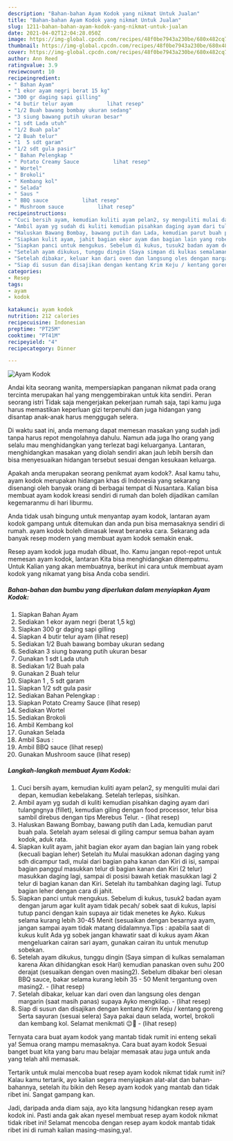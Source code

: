 ```yaml
---
description: "Bahan-bahan Ayam Kodok yang nikmat Untuk Jualan"
title: "Bahan-bahan Ayam Kodok yang nikmat Untuk Jualan"
slug: 1211-bahan-bahan-ayam-kodok-yang-nikmat-untuk-jualan
date: 2021-04-02T12:04:28.050Z
image: https://img-global.cpcdn.com/recipes/48f0be7943a230be/680x482cq70/ayam-kodok-foto-resep-utama.jpg
thumbnail: https://img-global.cpcdn.com/recipes/48f0be7943a230be/680x482cq70/ayam-kodok-foto-resep-utama.jpg
cover: https://img-global.cpcdn.com/recipes/48f0be7943a230be/680x482cq70/ayam-kodok-foto-resep-utama.jpg
author: Ann Reed
ratingvalue: 3.9
reviewcount: 10
recipeingredient:
- " Bahan Ayam"
- "1 ekor ayam negri berat 15 kg"
- "300 gr daging sapi gilling"
- "4 butir telur ayam           lihat resep"
- "1/2 Buah bawang bombay ukuran sedang"
- "3 siung bawang putih ukuran besar"
- "1 sdt Lada utuh"
- "1/2 Buah pala"
- "2 Buah telur"
- "1  5 sdt garam"
- "1/2 sdt gula pasir"
- " Bahan Pelengkap "
- " Potato Creamy Sauce           lihat resep"
- " Wortel"
- " Brokoli"
- " Kembang kol"
- " Selada"
- " Saus "
- " BBQ sauce           lihat resep"
- " Mushroom sauce           lihat resep"
recipeinstructions:
- "Cuci bersih ayam, kemudian kuliti ayam pelan2, sy menguliti mulai dari depan, kemudian kebelakang. Setelah terlepas, sisihkan."
- "Ambil ayam yg sudah di kuliti kemudian pisahkan daging ayam dari tulangngnya (fillet), kemudian giling dengan food processor, telur bisa sambil direbus dengan tips Merebus Telur.           (lihat resep)"
- "Haluskan Bawang Bombay, bawang putih dan Lada, kemudian parut buah pala. Setelah ayam selesai di giling campur semua bahan ayam kodok, aduk rata."
- "Siapkan kulit ayam, jahit bagian ekor ayam dan bagian lain yang robek (kecuali bagian leher) Setelah itu Mulai masukkan adonan daging yang sdh dicampur tadi, mulai dari bagian paha kanan dan Kiri di isi, sampai bagian panggul masukkan telur di bagian kanan dan Kiri (2 telur) masukkan daging lagi, sampai di posisi bawah ketiak masukkan lagi 2 telur di bagian kanan dan Kiri. Setelah itu tambahkan daging lagi. Tutup bagian leher dengan cara di jahit."
- "Siapkan panci untuk mengukus. Sebelum di kukus, tusuk2 badan ayam dengan jarum agar kulit ayam tidak pecah/ sobek saat di kukus, lapisi tutup panci dengan kain supaya air tidak menetes ke Ayko. Kukus selama kurang lebih 30-45 Menit (sesuaikan dengan besarnya ayam, jangan sampai ayam tidak matang didalamnya.Tips : apabila saat di kukus kulit Ada yg sobek jangan khawatir saat di kukus ayam Akan mengeluarkan cairan sari ayam, gunakan cairan itu untuk menutup sobekan."
- "Setelah ayam dikukus, tunggu dingin (Saya simpan di kulkas semalaman karena Akan dihidangkan esok Hari) kemudian panaskan oven suhu 200 derajat (sesuaikan dengan oven masing2). Sebelum dibakar beri olesan BBQ sauce, bakar selama kurang lebih 35 - 50 Menit tergantung oven masing2.           (lihat resep)"
- "Setelah dibakar, keluar kan dari oven dan langsung oles dengan margarin (saat masih panas) supaya Ayko mengkilap.           (lihat resep)"
- "Siap di susun dan disajikan dengan kentang Krim Keju / kentang goreng Serta sayuran (sesuai selera) Saya pakai daun selada, wortel, brokoli dan kembang kol. Selamat menikmati 😉🤤           (lihat resep)"
categories:
- Resep
tags:
- ayam
- kodok

katakunci: ayam kodok 
nutrition: 212 calories
recipecuisine: Indonesian
preptime: "PT25M"
cooktime: "PT41M"
recipeyield: "4"
recipecategory: Dinner

---
```



![Ayam Kodok](https://img-global.cpcdn.com/recipes/48f0be7943a230be/680x482cq70/ayam-kodok-foto-resep-utama.jpg)

Andai kita seorang wanita, mempersiapkan panganan nikmat pada orang tercinta merupakan hal yang menggembirakan untuk kita sendiri. Peran seorang istri Tidak saja mengerjakan pekerjaan rumah saja, tapi kamu juga harus memastikan keperluan gizi terpenuhi dan juga hidangan yang disantap anak-anak harus menggugah selera.

Di waktu  saat ini, anda memang dapat memesan masakan yang sudah jadi tanpa harus repot mengolahnya dahulu. Namun ada juga lho orang yang selalu mau menghidangkan yang terlezat bagi keluarganya. Lantaran, menghidangkan masakan yang diolah sendiri akan jauh lebih bersih dan bisa menyesuaikan hidangan tersebut sesuai dengan kesukaan keluarga. 



Apakah anda merupakan seorang penikmat ayam kodok?. Asal kamu tahu, ayam kodok merupakan hidangan khas di Indonesia yang sekarang disenangi oleh banyak orang di berbagai tempat di Nusantara. Kalian bisa membuat ayam kodok kreasi sendiri di rumah dan boleh dijadikan camilan kegemaranmu di hari liburmu.

Anda tidak usah bingung untuk menyantap ayam kodok, lantaran ayam kodok gampang untuk ditemukan dan anda pun bisa memasaknya sendiri di rumah. ayam kodok boleh dimasak lewat beraneka cara. Sekarang ada banyak resep modern yang membuat ayam kodok semakin enak.

Resep ayam kodok juga mudah dibuat, lho. Kamu jangan repot-repot untuk memesan ayam kodok, lantaran Kita bisa menghidangkan ditempatmu. Untuk Kalian yang akan membuatnya, berikut ini cara untuk membuat ayam kodok yang nikamat yang bisa Anda coba sendiri.

<!--inarticleads1-->

##### Bahan-bahan dan bumbu yang diperlukan dalam menyiapkan Ayam Kodok:

1. Siapkan  Bahan Ayam
1. Sediakan 1 ekor ayam negri (berat 1,5 kg)
1. Siapkan 300 gr daging sapi gilling
1. Siapkan 4 butir telur ayam           (lihat resep)
1. Sediakan 1/2 Buah bawang bombay ukuran sedang
1. Sediakan 3 siung bawang putih ukuran besar
1. Gunakan 1 sdt Lada utuh
1. Sediakan 1/2 Buah pala
1. Gunakan 2 Buah telur
1. Siapkan 1 , 5 sdt garam
1. Siapkan 1/2 sdt gula pasir
1. Sediakan  Bahan Pelengkap :
1. Siapkan  Potato Creamy Sauce           (lihat resep)
1. Sediakan  Wortel
1. Sediakan  Brokoli
1. Ambil  Kembang kol
1. Gunakan  Selada
1. Ambil  Saus :
1. Ambil  BBQ sauce           (lihat resep)
1. Gunakan  Mushroom sauce           (lihat resep)




<!--inarticleads2-->

##### Langkah-langkah membuat Ayam Kodok:

1. Cuci bersih ayam, kemudian kuliti ayam pelan2, sy menguliti mulai dari depan, kemudian kebelakang. Setelah terlepas, sisihkan.
1. Ambil ayam yg sudah di kuliti kemudian pisahkan daging ayam dari tulangngnya (fillet), kemudian giling dengan food processor, telur bisa sambil direbus dengan tips Merebus Telur. -           (lihat resep)
1. Haluskan Bawang Bombay, bawang putih dan Lada, kemudian parut buah pala. Setelah ayam selesai di giling campur semua bahan ayam kodok, aduk rata.
1. Siapkan kulit ayam, jahit bagian ekor ayam dan bagian lain yang robek (kecuali bagian leher) Setelah itu Mulai masukkan adonan daging yang sdh dicampur tadi, mulai dari bagian paha kanan dan Kiri di isi, sampai bagian panggul masukkan telur di bagian kanan dan Kiri (2 telur) masukkan daging lagi, sampai di posisi bawah ketiak masukkan lagi 2 telur di bagian kanan dan Kiri. Setelah itu tambahkan daging lagi. Tutup bagian leher dengan cara di jahit.
1. Siapkan panci untuk mengukus. Sebelum di kukus, tusuk2 badan ayam dengan jarum agar kulit ayam tidak pecah/ sobek saat di kukus, lapisi tutup panci dengan kain supaya air tidak menetes ke Ayko. Kukus selama kurang lebih 30-45 Menit (sesuaikan dengan besarnya ayam, jangan sampai ayam tidak matang didalamnya.Tips : apabila saat di kukus kulit Ada yg sobek jangan khawatir saat di kukus ayam Akan mengeluarkan cairan sari ayam, gunakan cairan itu untuk menutup sobekan.
1. Setelah ayam dikukus, tunggu dingin (Saya simpan di kulkas semalaman karena Akan dihidangkan esok Hari) kemudian panaskan oven suhu 200 derajat (sesuaikan dengan oven masing2). Sebelum dibakar beri olesan BBQ sauce, bakar selama kurang lebih 35 - 50 Menit tergantung oven masing2. -           (lihat resep)
1. Setelah dibakar, keluar kan dari oven dan langsung oles dengan margarin (saat masih panas) supaya Ayko mengkilap. -           (lihat resep)
1. Siap di susun dan disajikan dengan kentang Krim Keju / kentang goreng Serta sayuran (sesuai selera) Saya pakai daun selada, wortel, brokoli dan kembang kol. Selamat menikmati 😉🤤 -           (lihat resep)




Ternyata cara buat ayam kodok yang mantab tidak rumit ini enteng sekali ya! Semua orang mampu memasaknya. Cara buat ayam kodok Sesuai banget buat kita yang baru mau belajar memasak atau juga untuk anda yang telah ahli memasak.

Tertarik untuk mulai mencoba buat resep ayam kodok nikmat tidak rumit ini? Kalau kamu tertarik, ayo kalian segera menyiapkan alat-alat dan bahan-bahannya, setelah itu bikin deh Resep ayam kodok yang mantab dan tidak ribet ini. Sangat gampang kan. 

Jadi, daripada anda diam saja, ayo kita langsung hidangkan resep ayam kodok ini. Pasti anda gak akan nyesel membuat resep ayam kodok nikmat tidak ribet ini! Selamat mencoba dengan resep ayam kodok mantab tidak ribet ini di rumah kalian masing-masing,ya!.

